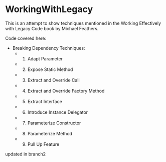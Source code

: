 # WorkingWithLegacy

This is an attempt to show techniques mentioned in the Working Effectively with Legacy Code book by Michael Feathers.

Code covered here:
- Breaking Dependency Techniques:
  + 1. Adapt Parameter
  + 2. Expose Static Method
  + 3. Extract and Override Call
  + 4. Extract and Override Factory Method
  + 5. Extract Interface
  + 6. Introduce Instance Delegator
  + 7. Parameterize Constructor
  + 8. Parameterize Method
  + 9. Pull Up Feature

updated in branch2
